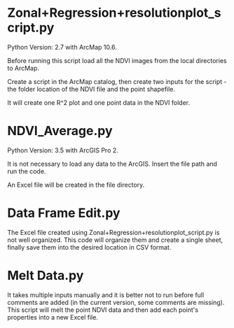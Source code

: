# Zonal+Regression+resolutionplot_script.py
Python Version: 2.7 with ArcMap 10.6.

Before running this script load all the NDVI images from the local directories to ArcMap. 

Create a script in the ArcMap catalog, then create two inputs for the script - the folder location of the NDVI file and the point shapefile.

It will create one R^2 plot and one point data in the NDVI folder.


# NDVI_Average.py
Python Version: 3.5 with ArcGIS Pro 2.

It is not necessary to load any data to the ArcGIS. Insert the file path and run the code.

An Excel file will be created in the file directory.

# Data Frame Edit.py
The Excel file created using Zonal+Regression+resolutionplot_script.py is not well organized. This code will organize them and create a single sheet, finally save them into the desired location in CSV format.

# Melt Data.py
It takes multiple inputs manually and it is better not to run before full comments are added (in the current version, some comments are missing).
This script will melt the point NDVI data and then add each point's properties into a new Excel file.

